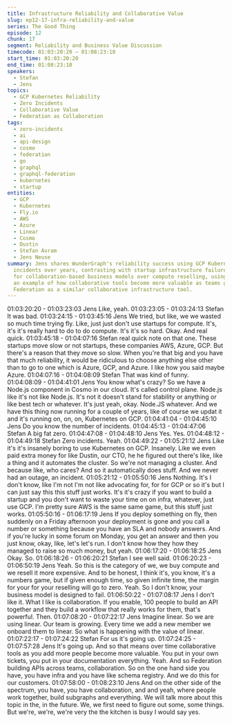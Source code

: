 ```yaml
---
title: Infrastructure Reliability and Collaborative Value
slug: ep12-17-infra-reliability-and-value
series: The Good Thing
episode: 12
chunk: 17
segment: Reliability and Business Value Discussion
timecode: 01:03:20:20 – 01:08:23:10
start_time: 01:03:20:20
end_time: 01:08:23:10
speakers:
  - Stefan
  - Jens
topics:
  - GCP Kubernetes Reliability
  - Zero Incidents
  - Collaborative Value
  - Federation as Collaboration
tags:
  - zero-incidents
  - ai
  - api-design
  - cosmo
  - federation
  - go
  - graphql
  - graphql-federation
  - kubernetes
  - startup
entities:
  - GCP
  - Kubernetes
  - Fly.io
  - AWS
  - Azure
  - Linear
  - Cosmo
  - Dustin
  - Stefan Avram
  - Jens Neuse
summary: Jens shares WunderGraph's reliability success using GCP Kubernetes with zero
  incidents over years, contrasting with startup infrastructure failures. He advocates
  for collaboration-based business models over compute reselling, using Linear as
  an example of how collaborative tools become more valuable as teams grow, positioning
  Federation as a similar collaborative infrastructure tool.
---
```


01:03:20:20 - 01:03:23:03
Jens
Like, yeah.
01:03:23:05 - 01:03:24:13
Stefan
It was bad.
01:03:24:15 - 01:03:45:16
Jens
We tried, but like, we we wasted so much time trying fly. Like, just just don't use startups for
compute. It's, it's it's really hard to do to do compute. It's it's so hard. Okay. And real quick.
01:03:45:18 - 01:04:07:16
Stefan
real quick note on that one. These startups move slow or not startups, these companies AWS,
Azure, GCP. But there's a reason that they move so slow. When you're that big and you have
that much reliability, it would be ridiculous to choose anything else other than to go to one which
is Azure, GCP, and Azure. I like how you said maybe Azure.
01:04:07:16 - 01:04:08:09
Stefan
That was kind of funny.
01:04:08:09 - 01:04:41:01
Jens
You know what's crazy? So we have a Node.js component in Cosmo in our cloud. It's called
control plane. Node.js like it's not like Node.js. It's not it doesn't stand for stability or anything or
like best tech or whatever. It's just yeah, okay. Node.JS whatever. And we have this thing now
running for a couple of years, like of course we updat it and it's running on, on, on, Kubernetes
on GCP.
01:04:41:04 - 01:04:45:10
Jens
Do you know the number of incidents.
01:04:45:13 - 01:04:47:06
Stefan
A big fat zero.
01:04:47:08 - 01:04:48:10
Jens
Yes. Yes.
01:04:48:12 - 01:04:49:18
Stefan
Zero incidents. Yeah.
01:04:49:22 - 01:05:21:12
Jens
Like it's it's insanely boring to use Kubernetes on GCP. Insanely. Like we even paid extra money
for like Dustin, our CTO, he he figured out there's like, like a thing and it automates the cluster.
So we're not managing a cluster. And because like, who cares? And so it automatically does
stuff. And we never had an outage, an incident.
01:05:21:12 - 01:05:50:16
Jens
Nothing. It's I don't know, like I'm not I'm not like advocating for, for for GCP or so it's but I can
just say this this stuff just works. It's it's crazy if you want to build a startup and you don't want to
waste your time on on infra, whatever, just use GCP. I'm pretty sure AWS is the same same
game, but this stuff just works.
01:05:50:16 - 01:06:17:19
Jens
If you deploy something on fly, then suddenly on a Friday afternoon your deployment is gone
and you call a number or something because you have an SLA and nobody answers. And if
you're lucky in some forum on Monday, you get an answer and then you just know, okay, like,
let's let's run. I don't know how they how they managed to raise so much money, but yeah.
01:06:17:20 - 01:06:18:25
Jens
Okay. So.
01:06:18:26 - 01:06:20:21
Stefan
I see well said.
01:06:20:23 - 01:06:50:19
Jens
Yeah. So this is the category of we, we buy compute and we resell it more expensive. And to be
honest, I think it's, you know, it's a numbers game, but if given enough time, so given infinite
time, the margin for your for your reselling will go to zero. Yeah. So I don't know, your business
model is designed to fail.
01:06:50:22 - 01:07:08:17
Jens
I don't like it. What I like is collaboration. If you enable, 100 people to build an API together and
they build a workflow that really works for them, that's powerful. Then.
01:07:08:20 - 01:07:22:17
Jens
Imagine linear. So we are using linear. Our team is growing. Every time we add a new member
we onboard them to linear. So what is happening with the value of linear.
01:07:22:17 - 01:07:24:22
Stefan
For us it's going up.
01:07:24:25 - 01:07:57:28
Jens
It's going up. And so that means over time collaborative tools as you add more people become
more valuable. You put in your own tickets, you put in your documentation everything. Yeah.
And so Federation building APIs across teams, collaboration. So on the one hand side you
have, you have infra and you have like schema registry. And we do this for our customers.
01:07:58:00 - 01:08:23:10
Jens
And on the other side of the spectrum, you have, you have collaboration, and and yeah, where
people work together, build subgraphs and everything. We will talk more about this topic in the,
in the future. We, we first need to figure out some, some things. But we're, we're, we're very the
the kitchen is busy I would say yes.
